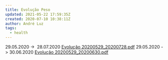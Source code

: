 ```yaml
---
title: Evolução Peso
updated: 2021-05-22 17:59:35Z
created: 2020-07-10 10:38:11Z
author: André Luz
tags:
  - health
---
```


29.05.2020 ->  28.07.2020
[Evolução 20200529_20200728.pdf](Evolu__o_20200529_20200728.pdf)
29.05.2020 -> 30.06.2020
[Evolução 20200529_20200630.pdf](Evolu__o_20200529_20200630.pdf)